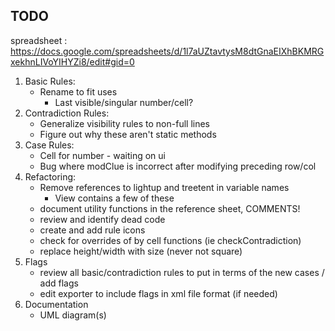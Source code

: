 ## TODO

spreadsheet : https://docs.google.com/spreadsheets/d/1l7aUZtavtysM8dtGnaEIXhBKMRGxekhnLIVoYIHYZi8/edit#gid=0

 1. Basic Rules:
     - Rename to fit uses 
       - Last visible/singular number/cell?
 2. Contradiction Rules:
     - Generalize visibility rules to non-full lines
     - Figure out why these aren't static methods
 3. Case Rules:
     - Cell for number - waiting on ui
     - Bug where modClue is incorrect after modifying preceding row/col
 4. Refactoring:
    - Remove references to lightup and treetent in variable names
      - View contains a few of these
    - document utility functions in the reference sheet, COMMENTS!
    - review and identify dead code
    - create and add rule icons
    - check for overrides of by cell functions (ie checkContradiction)
    - replace height/width with size (never not square)
 5. Flags
    - review all basic/contradiction rules to put in terms of the new cases / add flags
    - edit exporter to include flags in xml file format (if needed)
 6. Documentation
    - UML diagram(s)